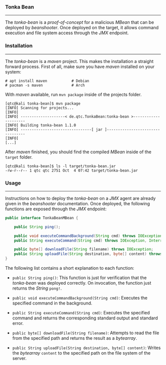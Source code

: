 ### Tonka Bean

----

The *tonka-bean* is a *proof-of-concept* for a malicious *MBean* that can be deployed by *beanshooter*. Once deployed
on the target, it allows command execution and file system access through the *JMX* endpoint.


### Installation

-----

The *tonka-bean* is a *maven* project. This makes the installation a straight forward process.
First of all, make sure you have *maven* installed on your system:

```console
# apt install maven           # Debian
# pacman -s maven             # Arch
```

With *maven* available, run ``mvn package`` inside of the projects folder.

```console
[qtc@kali tonka-bean]$ mvn package
[INFO] Scanning for projects...
[INFO] 
[INFO] --------------------< de.qtc.TonkaBean:tonka-bean >---------------------
[INFO] Building tonka-bean 1.1.0
[INFO] --------------------------------[ jar ]---------------------------------
[INFO] 
[...]
```

After *maven* finished, you should find the compiled *MBean* inside of the ``target`` folder.

```console
[qtc@kali tonka-bean]$ ls -l target/tonka-bean.jar 
-rw-r--r-- 1 qtc qtc 2751 Oct  4 07:42 target/tonka-bean.jar
```


### Usage

----

Instructions on how to deploy the *tonka-bean* on a *JMX* agent are already given in the
*beanshooter* documentation. Once deployed, the following functions are exposed through
the *JMX* endpoint:

```java
public interface TonkaBeanMBean {

    public String ping();

    public void executeCommandBackground(String cmd) throws IOException;
    public String executeCommand(String cmd) throws IOException, InterruptedException ;

    public byte[] downloadFile(String filename) throws IOException;
    public String uploadFile(String destination, byte[] content) throws IOException;
}
```

The following list contains a short explanation to each function:

* ``public String ping()``: This function is just for verification that the *tonka-bean* was deployed
  correctly. On invocation, the function just returns the *String* ``pong!``.

* ``public void executeCommandBackground(String cmd)``: Executes the specified command in the background.
* ``public String executeCommand(String cmd)``: Executes the specified command and returns the corresponding
  standard output and standard error.

* ``public byte[] downloadFile(String filename)``: Attempts to read the file from the specified path and
  returns the result as a *bytearray*.
* ``public String uploadFile(String destination, byte[] content)``: Writes the *bytearray* ``content`` to the
  specified path on the file system of the server.
